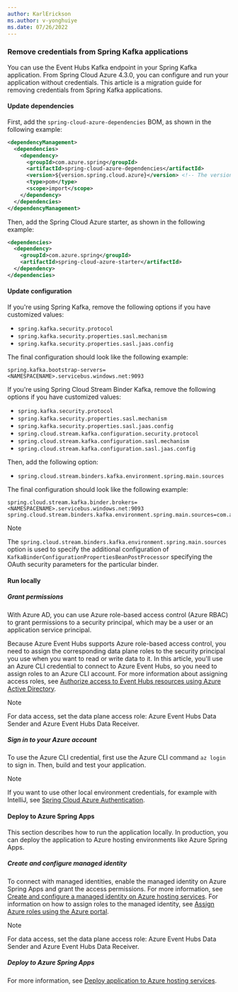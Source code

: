 ```yaml
---
author: KarlErickson
ms.author: v-yonghuiye
ms.date: 07/26/2022
---
```


### Remove credentials from Spring Kafka applications

You can use the Event Hubs Kafka endpoint in your Spring Kafka application. From Spring Cloud Azure 4.3.0, you can configure and run your application without credentials. This article is a migration guide for removing credentials from Spring Kafka applications.

#### Update dependencies

First, add the `spring-cloud-azure-dependencies` BOM, as shown in the following example:

```xml
<dependencyManagement>
  <dependencies>
    <dependency>
      <groupId>com.azure.spring</groupId>
      <artifactId>spring-cloud-azure-dependencies</artifactId>
      <version>${version.spring.cloud.azure}</version> <!-- The version for spring-cloud-azure-dependencies is 4.3.0+. -->
      <type>pom</type>
      <scope>import</scope>
    </dependency>
  </dependencies>
</dependencyManagement>
```

Then, add the Spring Cloud Azure starter, as shown in the following example:

```xml
<dependencies>
  <dependency>
    <groupId>com.azure.spring</groupId>
    <artifactId>spring-cloud-azure-starter</artifactId>
  </dependency>
</dependencies>
```

#### Update configuration

If you're using Spring Kafka, remove the following options if you have customized values:

- `spring.kafka.security.protocol`
- `spring.kafka.security.properties.sasl.mechanism`
- `spring.kafka.security.properties.sasl.jaas.config`

The final configuration should look like the following example:

```properties
spring.kafka.bootstrap-servers=<NAMESPACENAME>.servicebus.windows.net:9093
```

If you're using Spring Cloud Stream Binder Kafka, remove the following options if you have customized values:

- `spring.kafka.security.protocol`
- `spring.kafka.security.properties.sasl.mechanism`
- `spring.kafka.security.properties.sasl.jaas.config`
- `spring.cloud.stream.kafka.configuration.security.protocol`
- `spring.cloud.stream.kafka.configuration.sasl.mechanism`
- `spring.cloud.stream.kafka.configuration.sasl.jaas.config`

Then, add the following option:

- `spring.cloud.stream.binders.kafka.environment.spring.main.sources`

The final configuration should look like the following example:

```properties
spring.cloud.stream.kafka.binder.brokers=<NAMESPACENAME>.servicebus.windows.net:9093
spring.cloud.stream.binders.kafka.environment.spring.main.sources=com.azure.spring.cloud.autoconfigure.kafka.AzureKafkaSpringCloudStreamConfiguration
```

> [!NOTE]
> The `spring.cloud.stream.binders.kafka.environment.spring.main.sources` option is used to specify the additional configuration of `KafkaBinderConfigurationPropertiesBeanPostProcessor` specifying the OAuth security parameters for the particular binder.

#### Run locally

##### Grant permissions

With Azure AD, you can use Azure role-based access control (Azure RBAC) to grant permissions to a security principal, which may be a user or an application service principal.

Because Azure Event Hubs supports Azure role-based access control, you need to assign the corresponding data plane roles to the security principal you use when you want to read or write data to it. In this article, you'll use an Azure CLI credential to connect to Azure Event Hubs, so you need to assign roles to an Azure CLI account. For more information about assigning access roles, see [Authorize access to Event Hubs resources using Azure Active Directory](/azure/event-hubs/authorize-access-azure-active-directory).

> [!NOTE]
> For data access, set the data plane access role: Azure Event Hubs Data Sender and Azure Event Hubs Data Receiver.

##### Sign in to your Azure account

To use the Azure CLI credential, first use the Azure CLI command `az login` to sign in. Then, build and test your application.

> [!NOTE]
> If you want to use other local environment credentials, for example with IntelliJ, see [Spring Cloud Azure Authentication](../../spring-cloud-azure.md#spring-cloud-azure-authentication).

#### Deploy to Azure Spring Apps

This section describes how to run the application locally. In production, you can deploy the application to Azure hosting environments like Azure Spring Apps.

##### Create and configure managed identity

To connect with managed identities, enable the managed identity on Azure Spring Apps and grant the access permissions. For more information, see [Create and configure a managed identity on Azure hosting services](../../spring-cloud-azure-appendix.md#create-and-configure-a-managed-identity-on-azure-hosting-services). For information on how to assign roles to the managed identity, see [Assign Azure roles using the Azure portal](/azure/role-based-access-control/role-assignments-portal).

> [!NOTE]
> For data access, set the data plane access role: Azure Event Hubs Data Sender and Azure Event Hubs Data Receiver.

##### Deploy to Azure Spring Apps

For more information, see [Deploy application to Azure hosting services](../../spring-cloud-azure-appendix.md#deploy-application-to-azure-hosting-services).
